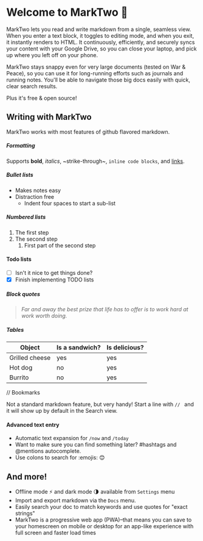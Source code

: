 # Welcome to MarkTwo 🎉

MarkTwo lets you read and write markdown from a single, seamless view. When you enter a text block, it toggles to editing mode, and when you exit, it instantly renders to HTML. It continuously, efficiently, and securely syncs your content with your Google Drive, so you can close your laptop, and pick up where you left off on your phone.

MarkTwo stays snappy even for very large documents (tested on War & Peace), so you can use it for long-running efforts such as journals and running notes. You'll be able to navigate those big docs easily with quick, clear search results.

Plus it's free & open source!

## Writing with MarkTwo
MarkTwo works with most features of github flavored markdown.

##### Formatting
Supports **bold**, _italics_, ~strike-through~, `inline code blocks`, and [links](https://marktwo.app).

##### Bullet lists
-   Makes notes easy
-   Distraction free
    * Indent four spaces to start a sub-list

##### Numbered lists
1. The first step
1. The second step
    1. First part of the second step

#### Todo lists
- [ ] Isn't it nice to get things done?
- [x] Finish implementing TODO lists

##### Block quotes
> _Far and away the best prize that life has to offer is to work hard at work worth doing._

##### Tables

|      Object       |    Is a sandwich?  |   Is delicious?  |
| ----------------- | ------------------ | ---------------  |
| Grilled cheese    |          yes       |      yes         |
| Hot dog           |          no        |      yes         |
| Burrito           |          no        |      yes         |


// Bookmarks

Not a standard markdown feature, but very handy! Start a line with `// ` and it will show up by default in the Search view.

#### Advanced text entry
- Automatic text expansion for `/now` and `/today`
- Want to make sure you can find something later? #hashtags and @mentions autocomplete.
- Use colons to search for :emojis: 😊

## And more!
- Offline mode ⚡ and dark mode 🌗 available from `Settings` menu
- Import and export markdown via the `Docs` menu.
- Easily search your doc to match keywords and use quotes for "exact strings"
- MarkTwo is a progressive web app (PWA)–that means you can save to your homescreen on mobile or desktop for an app-like experience with full screen and faster load times
